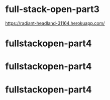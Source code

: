 # full-stack-open-part3
https://radiant-headland-31164.herokuapp.com/
# fullstackopen-part4
# fullstackopen-part4
# fullstackopen-part4
